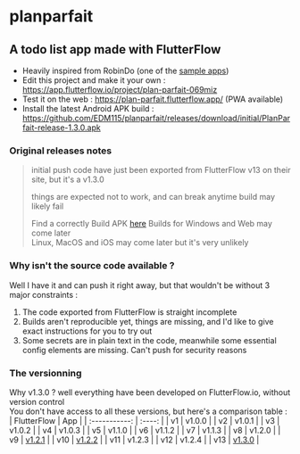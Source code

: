 # planparfait
## A todo list app made with FlutterFlow

- Heavily inspired from RobinDo (one of the [sample apps](https://docs.flutterflow.io/miscellaneous/available-sample-apps#:~:text=RobinDo))
- Edit this project and make it your own : https://app.flutterflow.io/project/plan-parfait-069miz
- Test it on the web : https://plan-parfait.flutterflow.app/ (PWA available)
- Install the latest Android APK build : https://github.com/EDM115/planparfait/releases/download/initial/PlanParfait-release-1.3.0.apk

### Original releases notes

> initial push
> code have just been exported from FlutterFlow
> v13 on their site, but it's a v1.3.0
>
> things are expected not to work, and can break anytime
> build may likely fail
>
> Find a correctly Build APK [here](https://github.com/EDM115/planparfait/releases)
> Builds for Windows and Web may come later  
> Linux, MacOS and iOS may come later but it's very unlikely

### Why isn't the source code available ?

Well I have it and can push it right away, but that wouldn't be without 3 major constraints :  
1. The code exported from FlutterFlow is straight incomplete
2. Builds aren't reproducible yet, things are missing, and I'd like to give exact instructions for you to try out
3. Some secrets are in plain text in the code, meanwhile some essential config elements are missing. Can't push for security reasons

### The versionning
  
Why v1.3.0 ?
well everything have been developed on FlutterFlow.io, without version control  
You don't have access to all these versions, but here's a comparison table :  
| FlutterFlow | App   |
| :-----------: | :----:   |
| v1               | v1.0.0 |
| v2               | v1.0.1 |
| v3               | v1.0.2 |
| v4               | v1.0.3 |
| v5               | v1.1.0 |
| v6               | v1.1.2 |
| v7               | v1.1.3 |
| v8               | v1.2.0 |
| v9               | [v1.2.1](https://github.com/EDM115/planparfait/releases/download/initial/PlanParfait-release-1.2.1.apk) |
| v10             | [v1.2.2](https://github.com/EDM115/planparfait/releases/download/initial/PlanParfait-release-1.2.2.apk) |
| v11             | v1.2.3 |
| v12             | v1.2.4 |
| v13             | [v1.3.0](https://github.com/EDM115/planparfait/releases/download/initial/PlanParfait-release-1.3.0.apk) |


